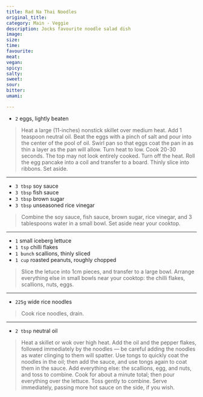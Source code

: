 ```yaml
---
title: Rad Na Thai Noodles
original_title:
category: Main - Veggie
description: Jocks favourite noodle salad dish
image:
size:
time:
favourite:
meat:
vegan:
spicy:
salty:
sweet:
sour:
bitter:
umami:

---
```


* `2` eggs, lightly beaten

>Heat a large (11-inches) nonstick skillet over medium heat. Add 1 teaspoon neutral oil. Beat the eggs with a pinch of salt and pour into the center of the pool of oil. Swirl pan so that eggs coat the pan in as thin a layer as the pan will allow. Turn heat to low. Cook 20-30 seconds. The top may not look entirely cooked. Turn off the heat. Roll the egg pancake into a coil and transfer to a board. Thinly slice into ribbons. Set aside.

---

* `3 tbsp` soy sauce
* `3 tbsp` fish sauce
* `3 tbsp` brown sugar
* `3 tbsp` unseasoned rice vinegar

>Combine the soy sauce, fish sauce, brown sugar, rice vinegar, and 3 tablespoons water in a small bowl. Set aside near your cooktop.

---

* `1` small iceberg lettuce
* `1 tsp` chilli flakes
* `1 bunch` scallions, thinly sliced
* `1 cup` roasted peanuts, roughly chopped

>Slice the letuce into 1cm pieces, and transfer to a large bowl. Arrange everything else in small bowls near your cooktop: the chilli flakes, scallions, nuts, eggs.

---

* `225g` wide rice noodles

>Cook rice noodles, drain.

---

* `2 tbsp` neutral oil

>Heat a skillet or wok over high heat. Add the oil and the pepper flakes, followed immediately by the noodles — be careful adding the noodles as water clinging to them will spatter. Use tongs to quickly coat the noodles in the oil; then add the sauce, and use tongs again to coat them in the sauce. Add everything else: the scallions, egg, and nuts, and toss to combine. Cook for about a minute total; then pour everything over the lettuce. Toss gently to combine. Serve immediately, passing more hot sauce on the side, if you wish. 